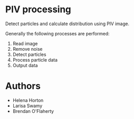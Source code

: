 # PIV processing

Detect particles and calculate distribution using PIV image.

Generally the following processes are performed:

 1. Read image
 2. Remove noise
 3. Detect particles 
 4. Process particle data
 5. Output data

# Authors

 - Helena Horton
 - Larisa Swamy
 - Brendan O'Flaherty
